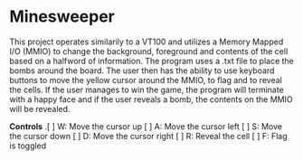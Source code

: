 # Minesweeper

This project operates similarily to a VT100 and utilizes a Memory Mapped I/O (MMIO) to change the background, foreground and contents of the cell based on a halfword of information. The program uses a .txt file to place the bombs around the board. The user then has the ability to use keyboard buttons to move the yellow cursor around the MMIO, to flag and to reveal the cells.  If the user manages to win the game, the program will terminate with a happy face and if the user reveals a bomb, the contents on the MMIO will be revealed.   



**Controls**
\.[ ] W: Move the cursor up
[ ] A: Move the cursor left
[ ] S: Move the cursor down
[ ] D: Move the cursor right
[ ] R: Reveal the cell 
[ ] F: Flag is toggled
